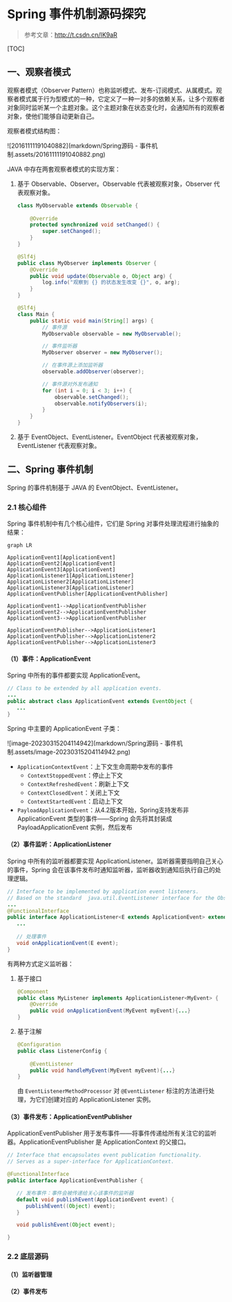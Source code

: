 # Spring 事件机制源码探究

>   参考文章：http://t.csdn.cn/IK9aR



[TOC]

## 一、观察者模式

观察者模式（Observer Pattern）也称监听模式、发布-订阅模式、从属模式。观察者模式属于行为型模式的一种，它定义了一种一对多的依赖关系，让多个观察者对象同时监听某一个主题对象。这个主题对象在状态变化时，会通知所有的观察者对象，使他们能够自动更新自己。

观察者模式结构图：

![20161111191040882](markdown/Spring源码 - 事件机制.assets/20161111191040882.png)

JAVA 中存在两套观察者模式的实现方案：

1.   基于 Observable、Observer。Observable 代表被观察对象，Observer 代表观察对象。

     ```java
     class MyObservable extends Observable {
         
         @Override
         protected synchronized void setChanged() {
             super.setChanged();
         }
     }
     ```

     ```java
     @Slf4j
     public class MyObserver implements Observer {
         @Override
         public void update(Observable o, Object arg) {
             log.info("观察到 {} 的状态发生改变 {}", o, arg);
         }
     }
     ```

     ```java
     @Slf4j
     class Main {
         public static void main(String[] args) {
             // 事件源
             MyObservable observable = new MyObservable();
     
             // 事件监听器
             MyObserver observer = new MyObserver();
     
             // 在事件源上添加监听器
             observable.addObserver(observer);
     
             // 事件源对外发布通知
             for (int i = 0; i < 3; i++) {
                 observable.setChanged();
                 observable.notifyObservers(i);
             }
         }
     }
     ```

2.   基于 EventObject、EventListener。EventObject 代表被观察对象，EventListener 代表观察对象。



## 二、Spring 事件机制

Spring 的事件机制基于 JAVA 的 EventObject、EventListener。



### 2.1 核心组件

Spring 事件机制中有几个核心组件，它们是 Spring 对事件处理流程进行抽象的结果：



```mermaid
graph LR

ApplicationEvent1[ApplicationEvent]
ApplicationEvent2[ApplicationEvent]
ApplicationEvent3[ApplicationEvent]
ApplicationListener1[ApplicationListener]
ApplicationListener2[ApplicationListener]
ApplicationListener3[ApplicationListener]
ApplicationEventPublisher[ApplicationEventPublisher]

ApplicationEvent1-->ApplicationEventPublisher
ApplicationEvent2-->ApplicationEventPublisher
ApplicationEvent3-->ApplicationEventPublisher

ApplicationEventPublisher-->ApplicationListener1
ApplicationEventPublisher-->ApplicationListener2
ApplicationEventPublisher-->ApplicationListener3

```



#### （1）事件：ApplicationEvent

Spring 中所有的事件都要实现 ApplicationEvent。

```java
// Class to be extended by all application events.
...
public abstract class ApplicationEvent extends EventObject {
   ...
}
```



Spring 中主要的 ApplicationEvent 子类：

![image-20230315204114942](markdown/Spring源码 - 事件机制.assets/image-20230315204114942.png)

-   `ApplicationContextEvent`：上下文生命周期中发布的事件
    -   `ContextStoppedEvent`：停止上下文
    -   `ContextRefreshedEvent`：刷新上下文
    -   `ContextClosedEvent`：关闭上下文
    -   `ContextStartedEvent`：启动上下文
-   `PayloadApplicationEvent`：从4.2版本开始，Spring支持发布非 ApplicationEvent 类型的事件——Spring 会先将其封装成 PayloadApplicationEvent 实例，然后发布



#### （2）事件监听：ApplicationListener

Spring 中所有的监听器都要实现 ApplicationListener。监听器需要指明自己关心的事件，Spring 会在该事件发布时通知监听器，监听器收到通知后执行自己的处理逻辑。

```java
// Interface to be implemented by application event listeners.
// Based on the standard  java.util.EventListener interface for the Observer design pattern
...
@FunctionalInterface
public interface ApplicationListener<E extends ApplicationEvent> extends EventListener {
   ...
   
   // 处理事件
   void onApplicationEvent(E event);
}
```



有两种方式定义监听器：

1.   基于接口

     ```java
     @Component
     public class MyListener implements ApplicationListener<MyEvent> {
         @Override
         public void onApplicationEvent(MyEvent myEvent){...}
     }
     ```

2.   基于注解

     ```java
     @Configuration
     public class ListenerConfig {
         
         @EventListener
         public void handleMyEvent(MyEvent myEvent){...}
     }
     ```

     由 `EventListenerMethodProcessor` 对 `@EventListener` 标注的方法进行处理，为它们创建对应的 ApplicationListener 实例。



#### （3）事件发布：ApplicationEventPublisher

ApplicationEventPublisher 用于发布事件——将事件传递给所有关注它的监听器。ApplicationEventPublisher 是 ApplicationContext 的父接口。

```java
// Interface that encapsulates event publication functionality.
// Serves as a super-interface for ApplicationContext.

@FunctionalInterface
public interface ApplicationEventPublisher {

   // 发布事件：事件会被传递给关心该事件的监听器
   default void publishEvent(ApplicationEvent event) {
      publishEvent((Object) event);
   }

   void publishEvent(Object event);

}
```



### 2.2 底层源码



#### （1）监听器管理





#### （2）事件发布
